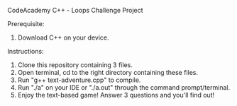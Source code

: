 CodeAcademy C++ - Loops Challenge Project

Prerequisite:
1. Download C++ on your device.

Instructions:
1. Clone this repository containing 3 files.
2. Open terminal, cd to the right directory containing these files.
3. Run "g++ text-adventure.cpp" to compile.
4. Run "./a" on your IDE or "./a.out" through the command prompt/terminal.
5. Enjoy the text-based game! Answer 3 questions and you'll find out!
